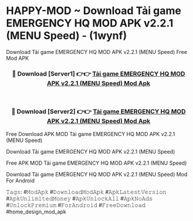 # HAPPY-MOD ~ Download Tải game EMERGENCY HQ MOD APK v2.2.1 (MENU Speed) - (1wynf)
Download Tải game EMERGENCY HQ MOD APK v2.2.1 (MENU Speed) Free Mod APK

<div align="center">
<h3>🔴 Download [Server1] 👉👉 <a href="https://apk-comot.site?title=Tải_game_EMERGENCY_HQ_MOD_APK_v2.2.1_(MENU_Speed)">Tải game EMERGENCY HQ MOD APK v2.2.1 (MENU Speed) Mod Apk</a></h3><br>

<h3>🔴 Download [Server2] 👉👉 <a href="https://apk-comot.site?title=Tải_game_EMERGENCY_HQ_MOD_APK_v2.2.1_(MENU_Speed)">Tải game EMERGENCY HQ MOD APK v2.2.1 (MENU Speed) Mod Apk</a></h3>
</div>


Free Download APK MOD Tải game EMERGENCY HQ MOD APK v2.2.1 (MENU Speed)

Download Tải game EMERGENCY HQ MOD APK v2.2.1 (MENU Speed) 

Free APK MOD Tải game EMERGENCY HQ MOD APK v2.2.1 (MENU Speed) 

Download Tải game EMERGENCY HQ MOD APK v2.2.1 (MENU Speed) Mod For Android

𝚃𝚊𝚐𝚜: #𝙼𝚘𝚍𝙰𝚙𝚔 #𝙳𝚘𝚠𝚗𝚕𝚘𝚊𝚍𝙼𝚘𝚍𝙰𝚙𝚔 #𝙰𝚙𝚔𝙻𝚊𝚝𝚎𝚜𝚝𝚅𝚎𝚛𝚜𝚒𝚘𝚗 #𝙰𝚙𝚔𝚄𝚗𝚕𝚒𝚖𝚒𝚝𝚎𝚍𝙼𝚘𝚗𝚎𝚢 #𝙰𝚙𝚔𝚄𝚗𝚕𝚘𝚌𝚔𝙰𝚕𝚕 #𝙰𝚙𝚔𝙽𝚘𝙰𝚍𝚜 #𝚄𝚗𝚕𝚘𝚌𝚔𝙿𝚛𝚎𝚖𝚒𝚞𝚖 #𝙵𝚘𝚛𝙰𝚗𝚍𝚛𝚘𝚒𝚍 #𝙵𝚛𝚎𝚎𝙳𝚘𝚠𝚗𝚕𝚘𝚊𝚍 #home_design_mod_apk